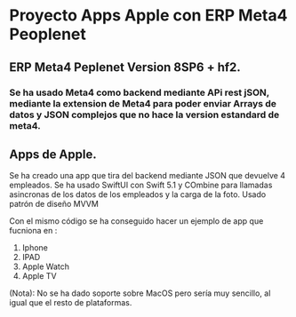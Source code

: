 # Proyecto Apps Apple con ERP Meta4 Peoplenet
## ERP Meta4 Peplenet Version 8SP6 + hf2. 
### Se ha usado Meta4 como backend mediante APi rest jSON, mediante la extension de Meta4 para poder enviar Arrays de datos y JSON complejos que no hace la version estandard de meta4.

## Apps de Apple.
Se ha creado una app que tira del backend mediante JSON que devuelve 4 empleados. Se ha usado SwiftUI con Swift 5.1 y COmbine para llamadas asincronas de los datos de los empleados y la carga de la foto. Usado patrón de diseño MVVM

Con el mismo código se ha conseguido hacer un ejemplo de app que fucniona en :

1. Iphone
2. IPAD
3. Apple Watch
4. Apple TV

(Nota): No se ha dado soporte sobre MacOS pero sería muy sencillo, al igual que el resto de plataformas.
